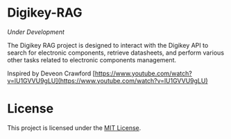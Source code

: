 # Digikey-RAG 
_Under Development_


The Digikey RAG project is designed to interact with the Digikey API to search for electronic components, retrieve datasheets, and perform various other tasks related to electronic components management.

Inspired by Deveon Crawford [https://www.youtube.com/watch?v=lU1GVVU9gLU](https://www.youtube.com/watch?v=lU1GVVU9gLU)

# License
This project is licensed under the [MIT License](https://opensource.org/license/mit/).
